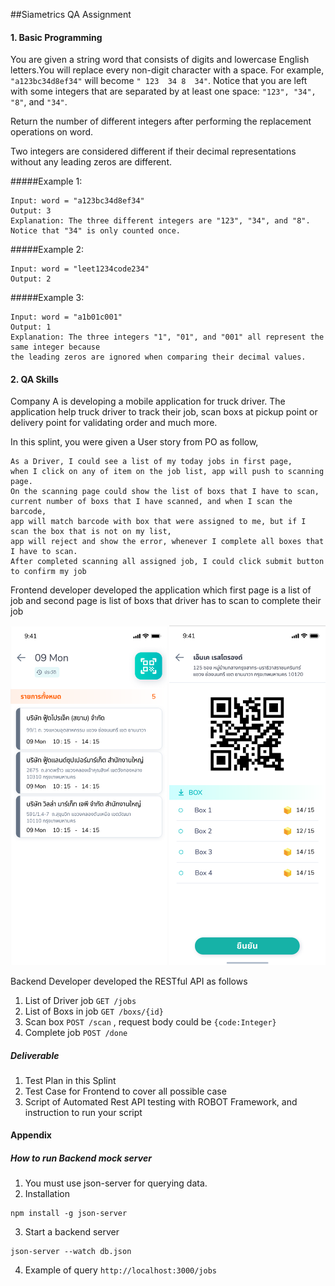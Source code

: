 ##Siametrics QA Assignment
#### 1. Basic Programming
You are given a string word that consists of digits and lowercase English letters.You will replace every non-digit character with a space. For example, ```"a123bc34d8ef34"``` will become ```" 123  34 8  34"```. Notice that you are left with some integers that are separated by at least one space: ```"123", "34", "8"```, and ```"34"```.

Return the number of different integers after performing the replacement operations on word.

Two integers are considered different if their decimal representations without any leading zeros are different.

#####Example 1:

```
Input: word = "a123bc34d8ef34"
Output: 3
Explanation: The three different integers are "123", "34", and "8". Notice that "34" is only counted once.
```

#####Example 2:

```
Input: word = "leet1234code234"
Output: 2
```

#####Example 3:
```
Input: word = "a1b01c001"
Output: 1
Explanation: The three integers "1", "01", and "001" all represent the same integer because
the leading zeros are ignored when comparing their decimal values.
```

#### 2. QA Skills
Company A is developing a mobile application for truck driver. The application help truck driver to track their job, scan boxs at pickup point or delivery point for validating order and much more.

In this splint, you were given a User story from PO as follow,
```
As a Driver, I could see a list of my today jobs in first page,
when I click on any of item on the job list, app will push to scanning page. 
On the scanning page could show the list of boxs that I have to scan,
current number of boxs that I have scanned, and when I scan the barcode,
app will match barcode with box that were assigned to me, but if I scan the box that is not on my list,
app will reject and show the error, whenever I complete all boxes that I have to scan.
After completed scanning all assigned job, I could click submit button to confirm my job

```
Frontend developer developed the application which first page is a list of job and second page is list of boxs that driver has to scan to complete their job
<p align="center">
<img src="./sample1.png" width="250">
<img src="./sample2.png" width="250">
</p>

Backend Developer developed the RESTful API as follows

1. List of Driver job ```GET /jobs``` 
2. List of Boxs in job ```GET /boxs/{id}```
3. Scan box ```POST /scan``` , request body could be ```{code:Integer}```
4. Complete job ```POST /done```

##### Deliverable
1. Test Plan in this Splint
2. Test Case for Frontend to cover all possible case
3. Script of Automated Rest API testing with ROBOT Framework, and instruction to run your script


#### Appendix

##### How to run Backend mock server
1. You must use json-server for querying data.
2. Installation

```
npm install -g json-server
```

3. Start a backend server

```
json-server --watch db.json
```

4. Example of query
   `http://localhost:3000/jobs`
